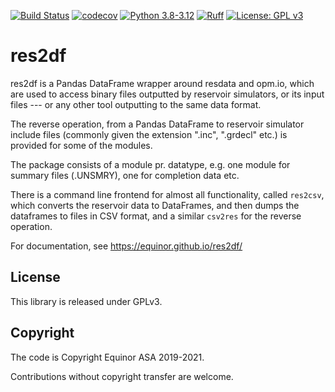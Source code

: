 [![Build Status](https://img.shields.io/github/workflow/status/equinor/res2df/res2df)](https://github.com/equinor/res2df/actions?query=workflow%3Ares2df)
[![codecov](https://codecov.io/gh/equinor/res2df/graph/badge.svg?token=3sZBGGu5VG)](https://codecov.io/gh/equinor/res2df)
[![Python 3.8-3.12](https://img.shields.io/badge/python-3.8%20|%203.9%20|%203.10%20|%203.11%20|%203.12-blue.svg)](https://www.python.org)
[![Ruff](https://img.shields.io/endpoint?url=https://raw.githubusercontent.com/astral-sh/ruff/main/assets/badge/v2.json)](https://github.com/astral-sh/ruff)
[![License: GPL v3](https://img.shields.io/badge/License-GPLv3-blue.svg)](https://www.gnu.org/licenses/gpl-3.0)

# res2df

res2df is a Pandas DataFrame wrapper around resdata and opm.io, which
are used to access binary files outputted by reservoir simulators,
or its input files --- or any other tool outputting to the same data format.

The reverse operation, from a Pandas DataFrame to reservoir simulator include files
(commonly given the extension ".inc", ".grdecl" etc.) is provided for some of the
modules.

The package consists of a module pr. datatype, e.g. one module for summary
files (.UNSMRY), one for completion data etc.

There is a command line frontend for almost all functionality, called
`res2csv`, which converts the reservoir data to DataFrames, and then dumps
the dataframes to files in CSV format, and a similar `csv2res` for the
reverse operation.

For documentation, see <https://equinor.github.io/res2df/>

## License

This library is released under GPLv3.

## Copyright

The code is Copyright Equinor ASA 2019-2021.

Contributions without copyright transfer are welcome.
